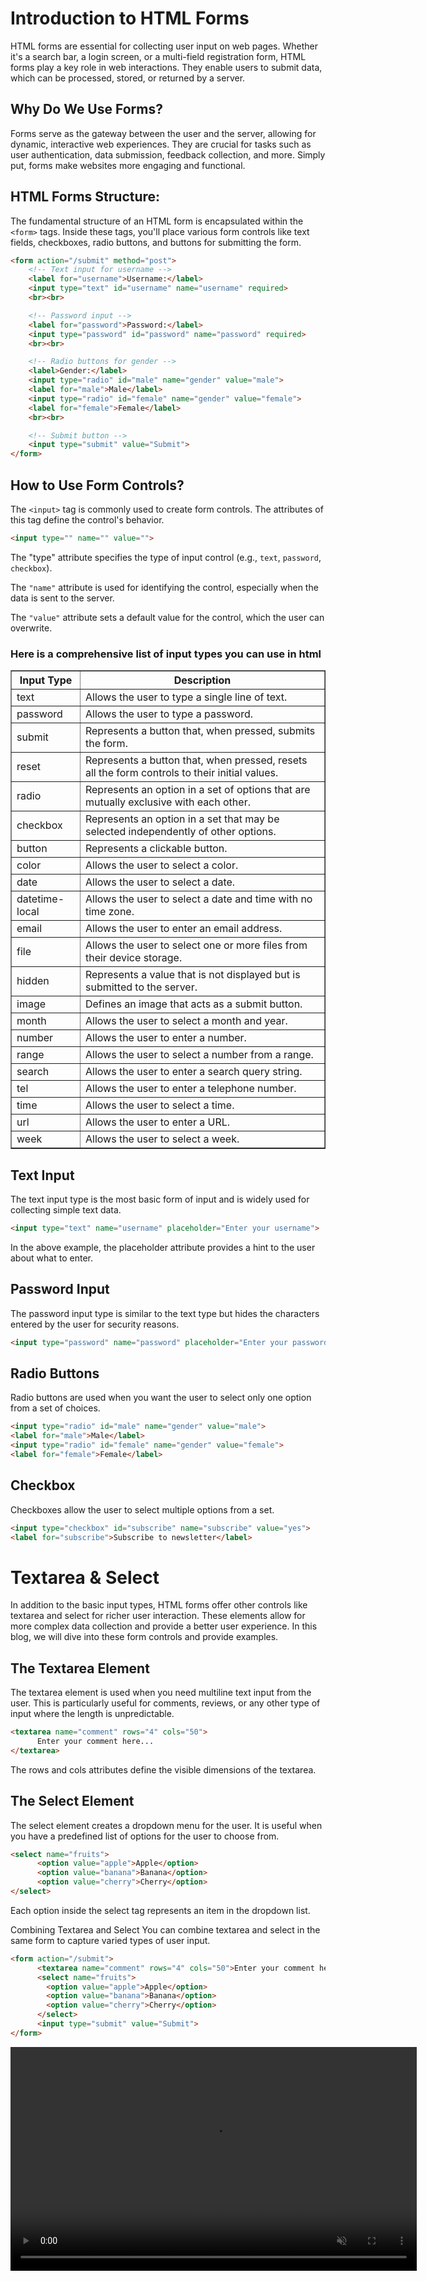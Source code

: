 # Introduction to HTML Forms
HTML forms are essential for collecting user input on web pages. Whether it's a search bar, a login screen, or a multi-field registration form, HTML forms play a key role in web interactions. They enable users to submit data, which can be processed, stored, or returned by a server.

## Why Do We Use Forms?
Forms serve as the gateway between the user and the server, allowing for dynamic, interactive web experiences. They are crucial for tasks such as user authentication, data submission, feedback collection, and more. Simply put, forms make websites more engaging and functional.

## HTML Forms Structure:
The fundamental structure of an HTML form is encapsulated within the `<form>` tags. Inside these tags, you'll place various form controls like text fields, checkboxes, radio buttons, and buttons for submitting the form.

```html
<form action="/submit" method="post">
    <!-- Text input for username -->
    <label for="username">Username:</label>
    <input type="text" id="username" name="username" required>
    <br><br>

    <!-- Password input -->
    <label for="password">Password:</label>
    <input type="password" id="password" name="password" required>
    <br><br>

    <!-- Radio buttons for gender -->
    <label>Gender:</label>
    <input type="radio" id="male" name="gender" value="male">
    <label for="male">Male</label>
    <input type="radio" id="female" name="gender" value="female">
    <label for="female">Female</label>
    <br><br>

    <!-- Submit button -->
    <input type="submit" value="Submit">
</form>
```

## How to Use Form Controls?
The `<input>` tag is commonly used to create form controls. The attributes of this tag define the control's behavior.
```html
<input type="" name="" value="">
```
The "type" attribute specifies the type of input control (e.g., `text`, `password`, `checkbox`).

The `"name"` attribute is used for identifying the control, especially when the data is sent to the server.

The `"value"` attribute sets a default value for the control, which the user can overwrite.

### Here is a comprehensive list of input types you can use in html

<table border="1">
    <thead>
    <tr>
    <th> Input Type</th>
    <th>Description</th>
    </tr>
    </thead>
    <tbody>
    <tr>
    <td>text</td>
    <td>Allows the user to type a single line of text.</td>
    </tr>
    <tr>
    <td>password</td>
    <td>Allows the user to type a password.</td>
    </tr>
    <tr>
    <td>submit</td>
    <td>Represents a button that, when pressed, submits the form.</td>
    </tr>
    <tr>
    <td>reset</td>
    <td>Represents a button that, when pressed, resets all the form controls to their initial values.</td>
    </tr>
    <tr>
    <td>radio</td>
    <td>Represents an option in a set of options that are mutually exclusive with each other.</td>
    </tr>
    <tr>
    <td>checkbox</td>
    <td>Represents an option in a set that may be selected independently of other options.</td>
    </tr>
    <tr>
    <td>button</td>
    <td>Represents a clickable button.</td>
    </tr>
    <tr>
    <td>color</td>
    <td>Allows the user to select a color.</td>
    </tr>
    <tr>
    <td>date</td>
    <td>Allows the user to select a date.</td>
    </tr>
    <tr>
    <td>datetime-local</td>
    <td>Allows the user to select a date and time with no time zone.</td>
    </tr>
    <tr>
    <td>email</td>
    <td>Allows the user to enter an email address.</td>
    </tr>
    <tr>
    <td>file</td>
    <td>Allows the user to select one or more files from their device storage.</td>
    </tr>
    <tr>
    <td>hidden</td>
    <td>Represents a value that is not displayed but is submitted to the server.</td>
    </tr>
    <tr>
    <td>image</td>
    <td>Defines an image that acts as a submit button.</td>
    </tr>
    <tr>
    <td>month</td>
    <td>Allows the user to select a month and year.</td>
    </tr>
    <tr>
    <td>number</td>
    <td>Allows the user to enter a number.</td>
    </tr>
    <tr>
    <td>range</td>
    <td>Allows the user to select a number from a range.</td>
    </tr>
    <tr>
    <td>search</td>
    <td>Allows the user to enter a search query string.</td>
    </tr>
    <tr>
    <td>tel</td>
    <td>Allows the user to enter a telephone number.</td>
    </tr>
    <tr>
    <td>time</td>
    <td>Allows the user to select a time.</td>
    </tr>
    <tr>
    <td>url</td>
    <td>Allows the user to enter a URL.</td>
    </tr>
    <tr>
    <td>week</td>
    <td>Allows the user to select a week.</td>
    </tr>
    </tbody>
</table>

## Text Input
The text input type is the most basic form of input and is widely used for collecting simple text data.
```html
<input type="text" name="username" placeholder="Enter your username">
```
In the above example, the placeholder attribute provides a hint to the user about what to enter.

## Password Input
The password input type is similar to the text type but hides the characters entered by the user for security reasons.
```html
<input type="password" name="password" placeholder="Enter your password">
```
## Radio Buttons
Radio buttons are used when you want the user to select only one option from a set of choices.
```html
<input type="radio" id="male" name="gender" value="male">
<label for="male">Male</label>
<input type="radio" id="female" name="gender" value="female">
<label for="female">Female</label>
```
## Checkbox
Checkboxes allow the user to select multiple options from a set.
```html
<input type="checkbox" id="subscribe" name="subscribe" value="yes">
<label for="subscribe">Subscribe to newsletter</label>
```

# Textarea & Select
In addition to the basic input types, HTML forms offer other controls like textarea and select for richer user interaction. These elements allow for more complex data collection and provide a better user experience. In this blog, we will dive into these form controls and provide examples.

## The Textarea Element
The textarea element is used when you need multiline text input from the user. This is particularly useful for comments, reviews, or any other type of input where the length is unpredictable.
```html
<textarea name="comment" rows="4" cols="50">
      Enter your comment here...
</textarea>
```
The rows and cols attributes define the visible dimensions of the textarea.

## The Select Element
The select element creates a dropdown menu for the user. It is useful when you have a predefined list of options for the user to choose from.
```html
<select name="fruits">
      <option value="apple">Apple</option>
      <option value="banana">Banana</option>
      <option value="cherry">Cherry</option>
</select>
```
Each option inside the select tag represents an item in the dropdown list.

Combining Textarea and Select
You can combine textarea and select in the same form to capture varied types of user input.
```html
<form action="/submit">
      <textarea name="comment" rows="4" cols="50">Enter your comment here...</textarea>
      <select name="fruits">
        <option value="apple">Apple</option>
        <option value="banana">Banana</option>
        <option value="cherry">Cherry</option>
      </select>
      <input type="submit" value="Submit">
</form>
```

<video style="width: 650px; height: 358px;" autoplay="autoplay" loop="loop" muted="" controls="controls" width="650" height="358"> <source src="https://cwh-full-next-space.fra1.cdn.digitaloceanspaces.com/tutorial/html-select-and-textarea/html-textarea.mp4" type="video/mp4">Your browser does not support the video tag.</video>

